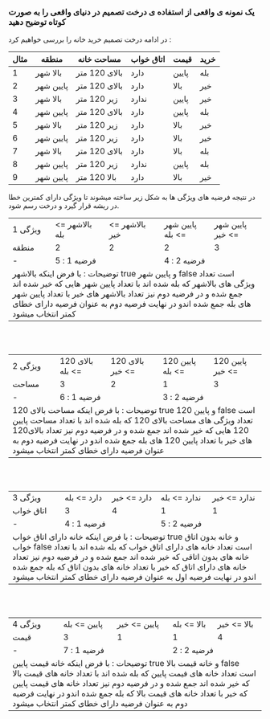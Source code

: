 ### یک نمونه ی واقعی از استفاده ی درخت تصمیم در دنیای واقعی را به صورت کوتاه توضیح دهید

در ادامه درخت تصمیم خرید خانه را بررسی خواهیم کرد : 

<div align="right">

|مثال| منطقه | مساحت خانه | اتاق خواب | قیمت | خرید|
|------|------|------------------|-------------|-------|-----|
|1| بالا شهر | بالای 120 متر| دارد |پایین|بله|
|2| پایین شهر | بالای 120 متر| دارد |بالا|خیر|
|3| بالا شهر | زیر 120 متر| ندارد |پایین|خیر|
|4| پایین شهر |بالای 120 متر | دارد |پایین|بله|
|5| بالا شهر | زیر 120 متر| دارد |بالا|خیر|
|6| پایین شهر |زیر 120 متر | دارد |بالا|خیر|
|7| بالا شهر | بالای 120 متر| دارد |بالا|بله|
|8| پایین شهر |زیر 120 متر | ندارد |پایین|بله|
|9| پایین شهر |بالا 120 متر | دارد |بالا|خیر|

</div> 

در نتیجه فرضیه های ویژگی ها  به شکل زیر ساخته میشوند تا ویژگی دارای کمترین خطا در ریشه قرار گیرد و درخت رسم شود.

<div align="right">

<table>
<tr>
<td>
ویژگی 1
</td>
<td>
بالاشهر => بله
</td>
<td>
بالاشهر => خیر
</td>
<td>
پایین شهر => بله
</td>
<td>
پایین شهر => خیر
</td>
</tr/>
<tr>
<td>
منطقه
</td>
<td>
2
</td>
<td>
2
</td>
<td>
2
</td>
<td>
3
</td>
</tr>
<tr>
<td>
-
</td>
<td colspan=2>
فرضیه 1 : 5
</td>
<td colspan=2>
فرضیه 2 : 4
</td>
</tr>
<tr>
<td colspan=5>
توضیحات : با فرض اینکه بالاشهر true و پایین شهر false است تعداد ویژگی های بالاشهر که بله شده اند با تعداد پایین شهر هایی که خیر شده اند جمع شده و در فرضیه دوم نیز تعداد بالاشهر های خیر با تعداد پایین شهر های بله جمع شده اندو در نهایت فرضیه دوم به عنوان فرضیه دارای خطای کمتر انتخاب میشود  
</td>

</tr>
</table>
<br/> 
<br/>

<table>
<tr>
<td>
ویژگی 2
</td>
<td>
بالای 120 => بله
</td>
<td>
بالای 120 => خیر
</td>
<td>
پایین 120 => بله
</td>
<td>
پایین 120 => خیر
</td>
</tr/>
<tr>
<td>
مساحت
</td>
<td>
3
</td>
<td>
2
</td>
<td>
1
</td>
<td>
3
</td>
</tr>
<tr>
<td>
-
</td>
<td colspan=2>
فرضیه 1 : 6
</td>
<td colspan=2>
فرضیه 2 : 3
</td>
</tr>
<tr>
<td colspan=5>
توضیحات : با فرض اینکه مساحت بالای 120 true و پایین 120 false است تعداد ویژگی های مساحت بالای 120 که بله شده اند با تعداد مساحت پایین 120 هایی که خیر شده اند جمع شده و در فرضیه دوم نیز تعداد بالای120  های خیر با تعداد پایین 120 های بله جمع شده اندو در نهایت فرضیه دوم به عنوان فرضیه دارای خطای کمتر انتخاب میشود  
</td>

</tr>
</table>
<br/>
<br/>


<table>
<tr>
<td>
ویژگی 3
</td>
<td>
دارد => بله
</td>
<td>
دارد => خیر
</td>
<td>
ندارد => بله
</td>
<td>
ندارد => خیر
</td>
</tr/>
<tr>
<td>
اتاق خواب
</td>
<td>
3
</td>
<td>
4
</td>
<td>
1
</td>
<td>
1
</td>
</tr>
<tr>
<td>
-
</td>
<td colspan=2>
فرضیه 1 : 4
</td>
<td colspan=2>
فرضیه 2 : 5
</td>
</tr>
<tr>
<td colspan=5>
توضیحات : با فرض اینکه خانه دارای اتاق خواب true و خانه بدون اتاق خواب false است تعداد خانه های دارای اتاق خواب که بله شده اند با تعداد خانه های بدون اتاقی که خیر شده اند جمع شده و در فرضیه دوم نیز تعداد خانه های دارای اتاق که خیر با تعداد خانه های بدون اتاق که بله جمع شده اندو در نهایت فرضیه اول به عنوان فرضیه دارای خطای کمتر انتخاب میشود  
</td>

</tr>
</table>
<br/>
<br/>
<table>
<tr>
<td>
ویژگی 4
</td>
<td>
پایین => بله
</td>
<td>
پایین => خیر
</td>
<td>
بالا => بله
</td>
<td>
بالا => خیر
</td>
</tr/>
<tr>
<td>
قیمت
</td>
<td>
3
</td>
<td>
1
</td>
<td>
1
</td>
<td>
4
</td>
</tr>
<tr>
<td>
-
</td>
<td colspan=2>
فرضیه 1 : 7
</td>
<td colspan=2>
فرضیه 2 : 2
</td>
</tr>
<tr>
<td colspan=5>
توضیحات : با فرض اینکه خانه قیمت پایین true و خانه قیمت بالا false است تعداد خانه های فیمت پایین که بله شده اند با تعداد خانه های قیمت بالا که خیر شده اند جمع شده و در فرضیه دوم نیز تعداد خانه های قیمت پایین که خیر با تعداد خانه های قیمت بالا که بله جمع شده اندو در نهایت فرضیه دوم به عنوان فرضیه دارای خطای کمتر انتخاب میشود  
</td>

</tr>
</table>




</div>
